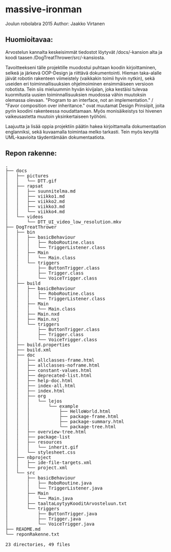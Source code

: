 # massive-ironman
Joulun robolabra 2015
Author: Jaakko Virtanen

## Huomioitavaa:
Arvostelun kannalta keskeisimmät tiedostot löytyvät /docs/-kansion alta ja koodi taasen /DogTreatThrower/src/-kansiosta.

Tavoitteekseni tälle projektille muodostui puhtaan koodin kirjoittaminen, selkeä ja järkevä OOP-Design ja riittävä dokumentointi. Hieman taka-alalle jäivät robotin rakenteen viimeistely (vaikkakin toimii hyvin nytkin), sekä useiden eri toiminnallisuuksien ohjelmoiminen ensimmäiseen versioon robotista. Tein siis mieluummin hyvän kivijalan, joka kestäisi tulevaa kuormitusta uusien toiminnallisuuksien muodossa vähin muutoksin olemassa olevaan. "Program to an interface, not an implementation." / "Favor composition over inheritance." ovat muutamat Design Prinsiipit, joita pyrin koodini rakenteessa noudattamaan. Myös monisäikeistys toi hivenen vaikeusastetta muutoin yksinkertaiseen työhöni.

Laajuutta ja lisää oppia projektiin päätin hakea kirjoittamalla dokumentaation englanniksi, sekä kuvaamalla toimintaa melko tarkasti. Tein myös kevyitä UML-kaavioita täydentämään dokumentaatiota.

## Repon rakenne:
<pre>
.
├── docs
│   ├── pictures
│   │   └── DTT.gif
│   ├── rapsat
│   │   ├── suunnitelma.md
│   │   ├── viikko1.md
│   │   ├── viikko2.md
│   │   ├── viikko3.md
│   │   └── viikko4.md
│   └── videos
│       └── DTT_UI_video_low_resolution.mkv
├── DogTreatThrower
│   ├── bin
│   │   ├── basicBehaviour
│   │   │   ├── RoboRoutine.class
│   │   │   └── TriggerListener.class
│   │   ├── Main
│   │   │   └── Main.class
│   │   └── triggers
│   │       ├── ButtonTrigger.class
│   │       ├── Trigger.class
│   │       └── VoiceTrigger.class
│   ├── build
│   │   ├── basicBehaviour
│   │   │   ├── RoboRoutine.class
│   │   │   └── TriggerListener.class
│   │   ├── Main
│   │   │   └── Main.class
│   │   ├── Main.nxd
│   │   ├── Main.nxj
│   │   └── triggers
│   │       ├── ButtonTrigger.class
│   │       ├── Trigger.class
│   │       └── VoiceTrigger.class
│   ├── build.properties
│   ├── build.xml
│   ├── doc
│   │   ├── allclasses-frame.html
│   │   ├── allclasses-noframe.html
│   │   ├── constant-values.html
│   │   ├── deprecated-list.html
│   │   ├── help-doc.html
│   │   ├── index-all.html
│   │   ├── index.html
│   │   ├── org
│   │   │   └── lejos
│   │   │       └── example
│   │   │           ├── HelloWorld.html
│   │   │           ├── package-frame.html
│   │   │           ├── package-summary.html
│   │   │           └── package-tree.html
│   │   ├── overview-tree.html
│   │   ├── package-list
│   │   ├── resources
│   │   │   └── inherit.gif
│   │   └── stylesheet.css
│   ├── nbproject
│   │   ├── ide-file-targets.xml
│   │   └── project.xml
│   └── src
│       ├── basicBehaviour
│       │   ├── RoboRoutine.java
│       │   └── TriggerListener.java
│       ├── Main
│       │   └── Main.java
│       ├── taaltaLoytyyKooditArvosteluun.txt
│       └── triggers
│           ├── ButtonTrigger.java
│           ├── Trigger.java
│           └── VoiceTrigger.java
├── README.md
└── reponRakenne.txt

23 directories, 49 files
<pre>
